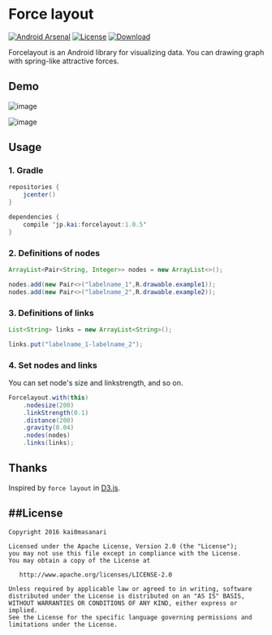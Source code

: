 Force layout
====
[![Android Arsenal](https://img.shields.io/badge/Android%20Arsenal-Forcelayout-brightgreen.svg?style=flat)](http://android-arsenal.com/details/1/4392)
[![License](https://img.shields.io/badge/license-Apache%202-blue.svg)](https://www.apache.org/licenses/LICENSE-2.0)
[![Download](https://api.bintray.com/packages/kai0masanari/maven/forcelayout/images/download.svg)](https://bintray.com/kai0masanari/maven/forcelayout/_latestVersion)

Forcelayout is an Android library for visualizing data. You can drawing graph with spring-like attractive forces.

## Demo

![image](https://raw.githubusercontent.com/kai0masanari/Forcelayout/master/art/image3.gif)

![image](https://raw.githubusercontent.com/kai0masanari/Forcelayout/master/art/image4.gif)

## Usage

### 1. Gradle
```java
repositories {
    jcenter()
}

dependencies {
    compile 'jp.kai:forcelayout:1.0.5'
}
```

### 2. Definitions of  nodes
```java
ArrayList<Pair<String, Integer>> nodes = new ArrayList<>();

nodes.add(new Pair<>("labelname_1",R.drawable.example1));
nodes.add(new Pair<>("labelname_2",R.drawable.example2));
```

### 3. Definitions of links
```java
List<String> links = new ArrayList<String>();

links.put("labelname_1-labelname_2");
```

### 4. Set nodes and links
You can set node's size and linkstrength, and so on.
```java
Forcelayout.with(this)
	.nodesize(200)
	.linkStrength(0.1)
	.distance(200)
	.gravity(0.04)
	.nodes(nodes)
	.links(links);
```

## Thanks
Inspired by `force layout` in [D3.js](https://d3js.org/).


##License
-------

    Copyright 2016 kai0masanari

    Licensed under the Apache License, Version 2.0 (the "License");
    you may not use this file except in compliance with the License.
    You may obtain a copy of the License at

       http://www.apache.org/licenses/LICENSE-2.0

    Unless required by applicable law or agreed to in writing, software
    distributed under the License is distributed on an "AS IS" BASIS,
    WITHOUT WARRANTIES OR CONDITIONS OF ANY KIND, either express or implied.
    See the License for the specific language governing permissions and
    limitations under the License.